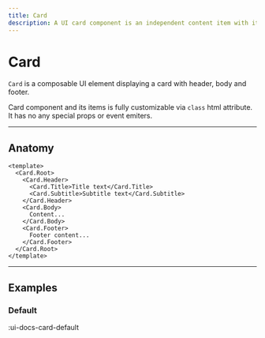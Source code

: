 ```yaml
---
title: Card
description: A UI card component is an independent content item with its header, body and footer.
---
```


# Card

`Card` is a composable UI element displaying a card with header, body and footer.

Card component and its items is fully customizable via `class` html attribute. It has no any special props or event emiters.

___

## Anatomy

```vue
<template>
  <Card.Root>
    <Card.Header>
      <Card.Title>Title text</Card.Title>
      <Card.Subtitle>Subtitle text</Card.Subtitle>
    </Card.Header>
    <Card.Body>
      Content...
    </Card.Body>
    <Card.Footer>
      Footer content...
    </Card.Footer>
  </Card.Root>
</template>
```
___

## Examples

### Default

:ui-docs-card-default
